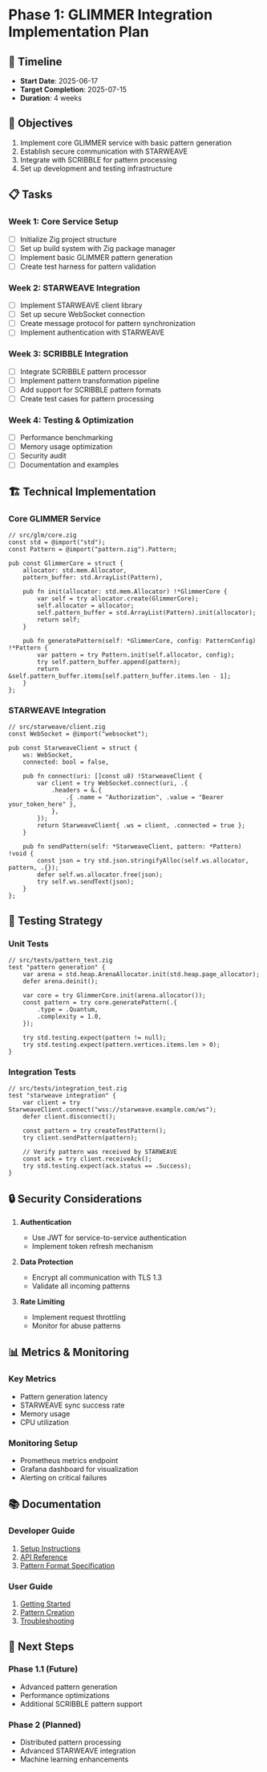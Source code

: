 # Phase 1: GLIMMER Integration Implementation Plan

## 📅 Timeline
- **Start Date**: 2025-06-17
- **Target Completion**: 2025-07-15
- **Duration**: 4 weeks

## 🎯 Objectives
1. Implement core GLIMMER service with basic pattern generation
2. Establish secure communication with STARWEAVE
3. Integrate with SCRIBBLE for pattern processing
4. Set up development and testing infrastructure

## 📋 Tasks

### Week 1: Core Service Setup
- [ ] Initialize Zig project structure
- [ ] Set up build system with Zig package manager
- [ ] Implement basic GLIMMER pattern generation
- [ ] Create test harness for pattern validation

### Week 2: STARWEAVE Integration
- [ ] Implement STARWEAVE client library
- [ ] Set up secure WebSocket connection
- [ ] Create message protocol for pattern synchronization
- [ ] Implement authentication with STARWEAVE

### Week 3: SCRIBBLE Integration
- [ ] Integrate SCRIBBLE pattern processor
- [ ] Implement pattern transformation pipeline
- [ ] Add support for SCRIBBLE pattern formats
- [ ] Create test cases for pattern processing

### Week 4: Testing & Optimization
- [ ] Performance benchmarking
- [ ] Memory usage optimization
- [ ] Security audit
- [ ] Documentation and examples

## 🏗️ Technical Implementation

### Core GLIMMER Service
```zig
// src/glm/core.zig
const std = @import("std");
const Pattern = @import("pattern.zig").Pattern;

pub const GlimmerCore = struct {
    allocator: std.mem.Allocator,
    pattern_buffer: std.ArrayList(Pattern),
    
    pub fn init(allocator: std.mem.Allocator) !*GlimmerCore {
        var self = try allocator.create(GlimmerCore);
        self.allocator = allocator;
        self.pattern_buffer = std.ArrayList(Pattern).init(allocator);
        return self;
    }
    
    pub fn generatePattern(self: *GlimmerCore, config: PatternConfig) !*Pattern {
        var pattern = try Pattern.init(self.allocator, config);
        try self.pattern_buffer.append(pattern);
        return &self.pattern_buffer.items[self.pattern_buffer.items.len - 1];
    }
};
```

### STARWEAVE Integration
```zig
// src/starweave/client.zig
const WebSocket = @import("websocket");

pub const StarweaveClient = struct {
    ws: WebSocket,
    connected: bool = false,
    
    pub fn connect(uri: []const u8) !StarweaveClient {
        var client = try WebSocket.connect(uri, .{
            .headers = &.{
                .{ .name = "Authorization", .value = "Bearer your_token_here" },
            },
        });
        return StarweaveClient{ .ws = client, .connected = true };
    }
    
    pub fn sendPattern(self: *StarweaveClient, pattern: *Pattern) !void {
        const json = try std.json.stringifyAlloc(self.ws.allocator, pattern, .{});
        defer self.ws.allocator.free(json);
        try self.ws.sendText(json);
    }
};
```

## 🧪 Testing Strategy

### Unit Tests
```zig
// src/tests/pattern_test.zig
test "pattern generation" {
    var arena = std.heap.ArenaAllocator.init(std.heap.page_allocator);
    defer arena.deinit();
    
    var core = try GlimmerCore.init(arena.allocator());
    const pattern = try core.generatePattern(.{
        .type = .Quantum,
        .complexity = 1.0,
    });
    
    try std.testing.expect(pattern != null);
    try std.testing.expect(pattern.vertices.items.len > 0);
}
```

### Integration Tests
```zig
// src/tests/integration_test.zig
test "starweave integration" {
    var client = try StarweaveClient.connect("wss://starweave.example.com/ws");
    defer client.disconnect();
    
    const pattern = try createTestPattern();
    try client.sendPattern(pattern);
    
    // Verify pattern was received by STARWEAVE
    const ack = try client.receiveAck();
    try std.testing.expect(ack.status == .Success);
}
```

## 🔒 Security Considerations

1. **Authentication**
   - Use JWT for service-to-service authentication
   - Implement token refresh mechanism
   
2. **Data Protection**
   - Encrypt all communication with TLS 1.3
   - Validate all incoming patterns
   
3. **Rate Limiting**
   - Implement request throttling
   - Monitor for abuse patterns

## 📊 Metrics & Monitoring

### Key Metrics
- Pattern generation latency
- STARWEAVE sync success rate
- Memory usage
- CPU utilization

### Monitoring Setup
- Prometheus metrics endpoint
- Grafana dashboard for visualization
- Alerting on critical failures

## 📚 Documentation

### Developer Guide
1. [Setup Instructions](./docs/dev/setup.md)
2. [API Reference](./docs/api/README.md)
3. [Pattern Format Specification](./docs/patterns/format.md)

### User Guide
1. [Getting Started](./docs/guide/getting-started.md)
2. [Pattern Creation](./docs/guide/pattern-creation.md)
3. [Troubleshooting](./docs/guide/troubleshooting.md)

## 🚀 Next Steps

### Phase 1.1 (Future)
- Advanced pattern generation
- Performance optimizations
- Additional SCRIBBLE pattern support

### Phase 2 (Planned)
- Distributed pattern processing
- Advanced STARWEAVE integration
- Machine learning enhancements
